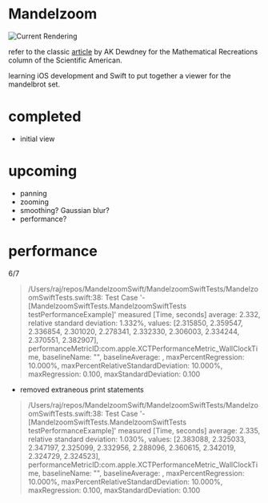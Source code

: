 
Mandelzoom
==========

![Current Rendering](http://i.imgur.com/26BFIIv.png)

refer to the classic [article](https://www.scientificamerican.com/media/inline/blog/File/Dewdney_Mandelbrot.pdf) by AK Dewdney for the Mathematical Recreations column of the Scientific American. 

learning iOS development and Swift to put together a viewer for the mandelbrot set.


# completed
* initial view

# upcoming
* panning
* zooming
* smoothing? Gaussian blur?
* performance?


# performance
6/7
> /Users/raj/repos/MandelzoomSwift/MandelzoomSwiftTests/MandelzoomSwiftTests.swift:38: Test Case '-[MandelzoomSwiftTests.MandelzoomSwiftTests testPerformanceExample]' measured [Time, seconds] average: 2.332, relative standard deviation: 1.332%, values: [2.315850, 2.359547, 2.336854, 2.301020, 2.278341, 2.332330, 2.306003, 2.334244, 2.370551, 2.382907], performanceMetricID:com.apple.XCTPerformanceMetric_WallClockTime, baselineName: "", baselineAverage: , maxPercentRegression: 10.000%, maxPercentRelativeStandardDeviation: 10.000%, maxRegression: 0.100, maxStandardDeviation: 0.100

* removed extraneous print statements
>/Users/raj/repos/MandelzoomSwift/MandelzoomSwiftTests/MandelzoomSwiftTests.swift:38: Test Case '-[MandelzoomSwiftTests.MandelzoomSwiftTests testPerformanceExample]' measured [Time, seconds] average: 2.335, relative standard deviation: 1.030%, values: [2.383088, 2.325033, 2.347197, 2.325099, 2.332956, 2.288096, 2.360615, 2.342019, 2.324729, 2.324523], performanceMetricID:com.apple.XCTPerformanceMetric_WallClockTime, baselineName: "", baselineAverage: , maxPercentRegression: 10.000%, maxPercentRelativeStandardDeviation: 10.000%, maxRegression: 0.100, maxStandardDeviation: 0.100
